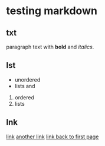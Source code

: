 # testing markdown 
## txt 
paragraph text with **bold** and *italics*. 
## lst 
- unordered 
- lists 
and 
1. ordered
2. lists
## lnk 
[link](https://google.com)
[another link](https://youtube.com)
[link back to first page](https://caellumtc26.github.io/client-side-scripting-1/)
